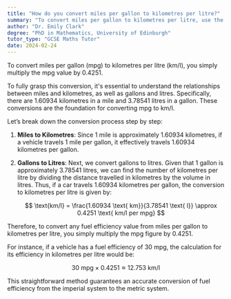 ```yaml
---
title: "How do you convert miles per gallon to kilometres per litre?"
summary: "To convert miles per gallon to kilometres per litre, use the conversion factor of 0.4251 by multiplying the miles per gallon value."
author: "Dr. Emily Clark"
degree: "PhD in Mathematics, University of Edinburgh"
tutor_type: "GCSE Maths Tutor"
date: 2024-02-24
---
```


To convert miles per gallon (mpg) to kilometres per litre (km/l), you simply multiply the mpg value by $0.4251$.

To fully grasp this conversion, it's essential to understand the relationships between miles and kilometres, as well as gallons and litres. Specifically, there are $1.60934$ kilometres in a mile and $3.78541$ litres in a gallon. These conversions are the foundation for converting mpg to km/l.

Let’s break down the conversion process step by step:

1. **Miles to Kilometres**: Since $1$ mile is approximately $1.60934$ kilometres, if a vehicle travels $1$ mile per gallon, it effectively travels $1.60934$ kilometres per gallon.

2. **Gallons to Litres**: Next, we convert gallons to litres. Given that $1$ gallon is approximately $3.78541$ litres, we can find the number of kilometres per litre by dividing the distance travelled in kilometres by the volume in litres. Thus, if a car travels $1.60934$ kilometres per gallon, the conversion to kilometres per litre is given by:

   $$ 
   \text{km/l} = \frac{1.60934 \text{ km}}{3.78541 \text{ l}} \approx 0.4251 \text{ km/l per mpg} 
   $$

Therefore, to convert any fuel efficiency value from miles per gallon to kilometres per litre, you simply multiply the mpg figure by $0.4251$. 

For instance, if a vehicle has a fuel efficiency of $30$ mpg, the calculation for its efficiency in kilometres per litre would be:

$$ 
30 \text{ mpg} \times 0.4251 \approx 12.753 \text{ km/l} 
$$

This straightforward method guarantees an accurate conversion of fuel efficiency from the imperial system to the metric system.
    